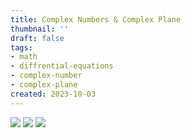 ```yaml
---
title: Complex Numbers & Complex Plane
thumbnail: ''
draft: false
tags:
- math
- diffrential-equations
- complex-number
- complex-plane
created: 2023-10-03
---
```


![](complex-number-plane1.png)
![](complex-number-plane2.png)
![](complex-number-plane3.png)
